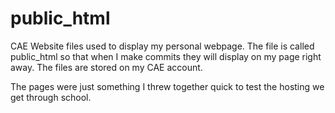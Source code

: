 public_html
===========

CAE Website files used to display my personal webpage. The file is called public_html so that when 
I make commits they will display on my page right away. The files are stored on my CAE account.

The pages were just something I threw together quick to test the hosting we get through school.
